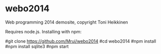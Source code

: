 # webo2014
Web programming 2014 demosite, copyright Toni Heikkinen

Requires node.js. Installing with npm:

#git clone https://github.com/Mrui/webo2014
#cd webo2014
#npm install
#npm install sqlite3
#npm start
